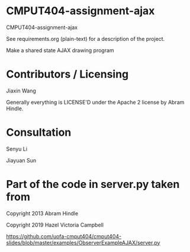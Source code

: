 CMPUT404-assignment-ajax
==============================

CMPUT404-assignment-ajax

See requirements.org (plain-text) for a description of the project.

Make a shared state AJAX drawing program

Contributors / Licensing
========================
Jiaxin Wang

Generally everything is LICENSE'D under the Apache 2 license by Abram Hindle.

Consultation
========================
Senyu Li

Jiayuan Sun

Part of the code in server.py taken from 
========================
Copyright 2013 Abram Hindle

Copyright 2019 Hazel Victoria Campbell

https://github.com/uofa-cmput404/cmput404-slides/blob/master/examples/ObserverExampleAJAX/server.py





